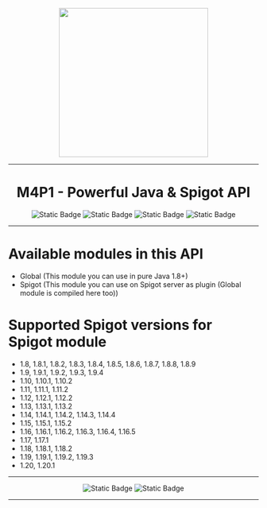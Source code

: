 <p align="center">
  <img width="300px" src="https://github.com/M3II0/M4P1/assets/73041364/4d9bd245-e669-492d-ab8c-84514c075a42"/>
</p>

---

<h1 align="center">M4P1 - Powerful Java & Spigot API</h1>

<p align="center">
  <img alt="Static Badge" src="https://img.shields.io/badge/Spigot-%23FFAA00?style=for-the-badge&link=https%3A%2F%2Fwww.spigotmc.org%2Fresources%2Fauthors%2Fm3ii0.1052589%2F">
  <img alt="Static Badge" src="https://img.shields.io/badge/Java%208%2B-%23B35900?style=for-the-badge&link=https%3A%2F%2Fwww.spigotmc.org%2Fresources%2Fauthors%2Fm3ii0.1052589%2F">
  <img alt="Static Badge" src="https://img.shields.io/badge/Minecraft%201.8%2B-%232A8000?style=for-the-badge&link=https%3A%2F%2Fwww.spigotmc.org%2Fresources%2Fauthors%2Fm3ii0.1052589%2F">
  <img alt="Static Badge" src="https://img.shields.io/badge/APACHE%20MAVEN-%23CC2200?style=for-the-badge&link=https%3A%2F%2Fwww.spigotmc.org%2Fresources%2Fauthors%2Fm3ii0.1052589%2F">
</p>

---

# Available modules in this API
- Global (This module you can use in pure Java 1.8+)
- Spigot (This module you can use on Spigot server as plugin (Global module is compiled here too))

# Supported Spigot versions for Spigot module
- 1.8, 1.8.1, 1.8.2, 1.8.3, 1.8.4, 1.8.5, 1.8.6, 1.8.7, 1.8.8, 1.8.9
- 1.9, 1.9.1, 1.9.2, 1.9.3, 1.9.4
- 1.10, 1.10.1, 1.10.2
- 1.11, 1.11.1, 1.11.2
- 1.12, 1.12.1, 1.12.2
- 1.13, 1.13.1, 1.13.2
- 1.14, 1.14.1, 1.14.2, 1.14.3, 1.14.4
- 1.15, 1.15.1, 1.15.2
- 1.16, 1.16.1, 1.16.2, 1.16.3, 1.16.4, 1.16.5
- 1.17, 1.17.1
- 1.18, 1.18.1, 1.18.2
- 1.19, 1.19.1, 1.19.2, 1.19.3
- 1.20, 1.20.1

---

<p align="center">
  <img alt="Static Badge" src="https://img.shields.io/badge/Support-%230055FF?style=for-the-badge">
  <img alt="Static Badge" src="https://img.shields.io/badge/Documentation%20%26%20Examples-%23E566FF?style=for-the-badge">
</p>

---
